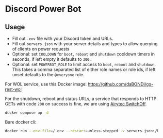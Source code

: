 # Discord Power Bot

## Usage

* Fill out `.env` file with your Discord token and URLs.
* Fill out `servers.json` with your server details and types to allow querying of clients on power requests
* Optional: set `COOLDOWN` for `boot`, `reboot` and `shutdown` cooldown timers in seconds, if left empty it defaults to `300`.
* Optional: set `POWERBOT_ROLE` to limit access to `boot`, `reboot` and `shutdown`. This takes a comma separated list of either role names or role ids, if left unset defaults to the `@everyone` role.

For WOL service, use this Docker image: <https://github.com/daBONDi/go-rest-wol>

For the shutdown, reboot and status URLs, a service that responds to HTTP GETs with code `200` on success is fine, we are using [Airytec SwitchOff](http://www.airytec.com/en/switch-off/).

```sh
docker compose up -d
```

Bare docker cli:

```sh
docker run --env-file=/.env --restart=unless-stopped -v servers.json:/home/appuser/servers.json ghcr.io/mylesagray/discord-power-bot:latest
```
